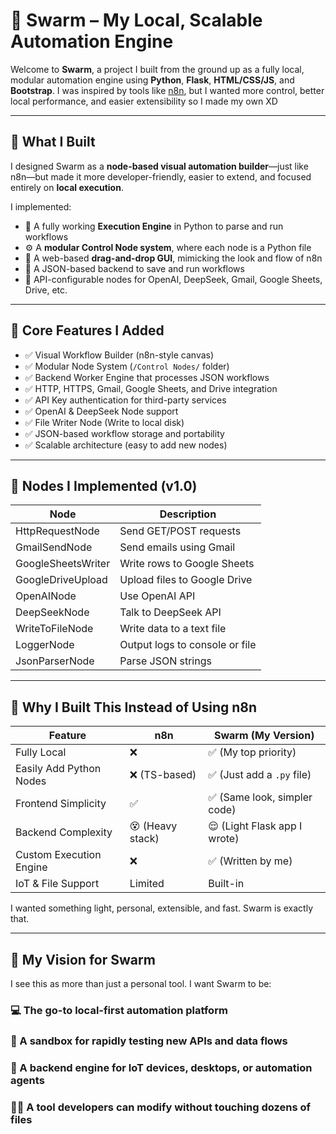 # 🐝 Swarm – My Local, Scalable Automation Engine

Welcome to **Swarm**, a project I built from the ground up as a fully local, modular automation engine using **Python**, **Flask**, **HTML/CSS/JS**, and **Bootstrap**. I was inspired by tools like [n8n](https://n8n.io), but I wanted more control, better local performance, and easier extensibility so I made my own XD

---

## 👋 What I Built

I designed Swarm as a **node-based visual automation builder**—just like n8n—but made it more developer-friendly, easier to extend, and focused entirely on **local execution**.

I implemented:

- 🧠 A fully working **Execution Engine** in Python to parse and run workflows
- ⚙️ A **modular Control Node system**, where each node is a Python file
- 🧩 A web-based **drag-and-drop GUI**, mimicking the look and flow of n8n
- 🧾 A JSON-based backend to save and run workflows
- 🔑 API-configurable nodes for OpenAI, DeepSeek, Gmail, Google Sheets, Drive, etc.

---

## 🚀 Core Features I Added

- ✅ Visual Workflow Builder (n8n-style canvas)
- ✅ Modular Node System (`/Control Nodes/` folder)
- ✅ Backend Worker Engine that processes JSON workflows
- ✅ HTTP, HTTPS, Gmail, Google Sheets, and Drive integration
- ✅ API Key authentication for third-party services
- ✅ OpenAI & DeepSeek Node support
- ✅ File Writer Node (Write to local disk)
- ✅ JSON-based workflow storage and portability
- ✅ Scalable architecture (easy to add new nodes)

---

## 🧩 Nodes I Implemented (v1.0)

| Node                 | Description                                  |
|----------------------|----------------------------------------------|
| HttpRequestNode      | Send GET/POST requests                       |
| GmailSendNode        | Send emails using Gmail                      |
| GoogleSheetsWriter   | Write rows to Google Sheets                  |
| GoogleDriveUpload    | Upload files to Google Drive                 |
| OpenAINode           | Use OpenAI API                               |
| DeepSeekNode         | Talk to DeepSeek API                         |
| WriteToFileNode      | Write data to a text file                    |
| LoggerNode           | Output logs to console or file               |
| JsonParserNode       | Parse JSON strings                           |


---

## 🤖 Why I Built This Instead of Using n8n

| Feature                    | n8n              | Swarm (My Version)           |
|---------------------------|------------------|------------------------------|
| Fully Local               | ❌               | ✅ (My top priority)         |
| Easily Add Python Nodes   | ❌ (TS-based)     | ✅ (Just add a `.py` file)   |
| Frontend Simplicity       | ✅               | ✅ (Same look, simpler code) |
| Backend Complexity        | 😵 (Heavy stack) | 😌 (Light Flask app I wrote) |
| Custom Execution Engine   | ❌               | ✅ (Written by me)           |
| IoT & File Support        | Limited          | Built-in                    |

I wanted something light, personal, extensible, and fast. Swarm is exactly that.

---

## 🔮 My Vision for Swarm
I see this as more than just a personal tool. I want Swarm to be:

### 💻 The go-to local-first automation platform

### 🔌 A sandbox for rapidly testing new APIs and data flows

### 🤖 A backend engine for IoT devices, desktops, or automation agents

### 👩‍🔧 A tool developers can modify without touching dozens of files

